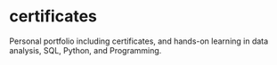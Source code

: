 # certificates
Personal portfolio including certificates, and hands-on learning in data analysis, SQL, Python, and Programming.
